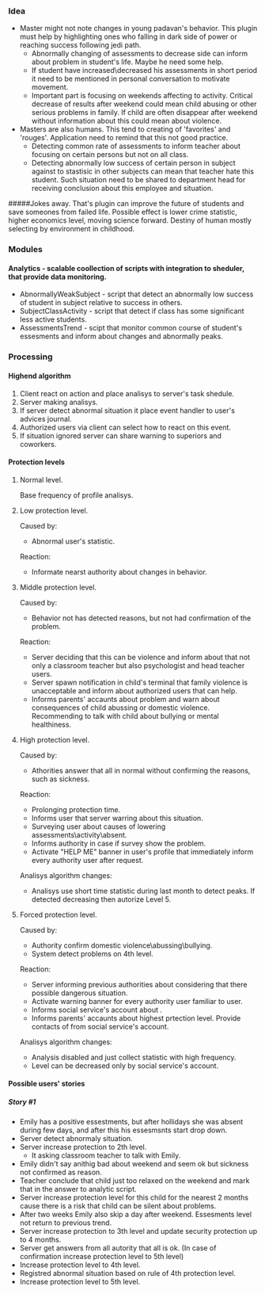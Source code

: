 ﻿### Idea
- Master might not note changes in young padavan's behavior.
This plugin must help by highlighting ones who falling in dark side of power or reaching success following jedi path.
	- Abnormally changing of assessments to decrease side can inform about problem in student's life. Maybe he need some help.
	- If student have increased\decreased his assessments in short period it need to be mentioned in personal conversation to motivate movement.
	- Important part is focusing on weekends affecting to activity. 
	Critical decrease of results after weekend could mean child abusing or other serious problems in family.
	If child are often disappear after weekend without information about this could mean about violence.
- Masters are also humans. This tend to creating of 'favorites' and 'rouges'. Application need to remind that this not good practice.
	- Detecting common rate of assessments to inform teacher about focusing on certain persons but not on all class.
	- Detecting abnormally low success of certain person in subject against to stastisic in other subjects can mean that teacher hate this student.
	Such situation need to be shared to department head for receiving conclusion about this employee and situation.

#####Jokes away. 
That's plugin can improve the future of students and save someones from failed life.
Possible effect is lower crime statistic, higher economics level, moving science forward.
Destiny of human mostly selecting by environment in childhood.

### Modules
#### Analytics - scalable coollection of scripts with integration to sheduler, that provide data monitoring.
- AbnormallyWeakSubject - script that detect an abnormally low success of student in subject relative to success in others.
- SubjectClassActivity - script that detect if class has some significant less active students.
- AssessmentsTrend - scipt that monitor common course of student's essesments and inform about changes and abnormally peaks.

### Processing
#### Highend algorithm
1. Client react on action and place analisys to server's task shedule.
2. Server making analisys.
3. If server detect abnormal situation it place event handler to user's advices journal.
4. Authorized users via client can select how to react on this event.
5. If situation ignored server can share warning to superiors and coworkers.

#### Protection levels
1. Normal level. 
	
	Base frequency of profile analisys.

2. Low protection level. 

	Caused by: 
	- Abnormal user's statistic.

	Reaction: 
	- Informate nearst authority about changes in behavior.

3. Middle protection level. 
	
	Caused by: 
	- Behavior not has detected reasons, but not had confirmation of the problem.

	Reaction:
	- Server deciding that this can be violence and inform about that not only a classroom teacher but also psychologist and head teacher users.
	- Server spawn notification in child's terminal that family violence is unacceptable and inform about authorized users that can help. 
	- Informs parents' accaunts about problem and warn about consequences of child abussing or domestic violence. 
	Recommending to talk with child about bullying or mental healthiness.

4. High protection level.

	Caused by: 
	- Athorities answer that all in normal without confirming the reasons, such as sickness.

	Reaction:
	- Prolonging protection time.
	- Informs user that server warring about this situation. 
	- Surveying user about causes of lowering assessments\activity\absent.
	- Informs authority in case if survey show the problem.
	- Activate "HELP ME" banner in user's profile that immediately inform every authority user after request.

	Analisys algorithm changes:
	- Analisys use short time statistic  during last month to detect peaks. 
	If detected decreasing then autorize Level 5.

5. Forced protection level.

	Caused by:
	- Authority confirm domestic violence\abussing\bullying.
	- System detect problems on 4th level.

	Reaction:
	- Server informing previous authorities about considering that there possible dangerous situation.
	- Activate warning banner for every authority user familiar to user.
	- Informs social service's account about .
	- Informs parents' accaunts about highest prtection level. Provide contacts of from social service's account.
	
	Analisys algorithm changes:
	- Analysis disabled and just collect statistic with high frequency.
	- Level can be decreased only by social service's account.


#### Possible users' stories
##### Story #1
- Emily has a positive essestments, but after hollidays she was absent during few days, 
and after this his essesmsnts start drop down.
- Server detect abnormaly situation. 
- Server increase protection to 2th level.
	- It asking classroom teacher to talk with Emily.
- Emily didn't say anithig bad about weekend and seem ok but sickness not confirmed as reason. 
- Teacher conclude that child just too relaxed on the weekend and mark that in the answer to analytic script.
- Server increase protection level for this child for the nearest 2 months cause there is a risk that child can be silent about problems.
- After two weeks Emily also skip a day after weekend. Essesments level not return to previous trend.
- Server increase protection to 3th level and update security protection up to 4 months.	
- Server get answers from all autority that all is ok. (In case of confirmation increase protection level to 5th level)
- Increase protection level to 4th level. 
- Registred abnormal situation based on rule of 4th protection level.
- Increase protection level to 5th level. 

